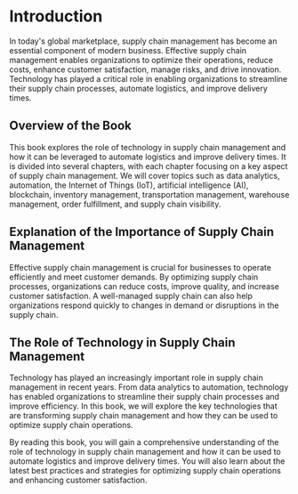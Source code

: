 Introduction
============

In today's global marketplace, supply chain management has become an essential component of modern business. Effective supply chain management enables organizations to optimize their operations, reduce costs, enhance customer satisfaction, manage risks, and drive innovation. Technology has played a critical role in enabling organizations to streamline their supply chain processes, automate logistics, and improve delivery times.

Overview of the Book
--------------------

This book explores the role of technology in supply chain management and how it can be leveraged to automate logistics and improve delivery times. It is divided into several chapters, with each chapter focusing on a key aspect of supply chain management. We will cover topics such as data analytics, automation, the Internet of Things (IoT), artificial intelligence (AI), blockchain, inventory management, transportation management, warehouse management, order fulfillment, and supply chain visibility.

Explanation of the Importance of Supply Chain Management
--------------------------------------------------------

Effective supply chain management is crucial for businesses to operate efficiently and meet customer demands. By optimizing supply chain processes, organizations can reduce costs, improve quality, and increase customer satisfaction. A well-managed supply chain can also help organizations respond quickly to changes in demand or disruptions in the supply chain.

The Role of Technology in Supply Chain Management
-------------------------------------------------

Technology has played an increasingly important role in supply chain management in recent years. From data analytics to automation, technology has enabled organizations to streamline their supply chain processes and improve efficiency. In this book, we will explore the key technologies that are transforming supply chain management and how they can be used to optimize supply chain operations.

By reading this book, you will gain a comprehensive understanding of the role of technology in supply chain management and how it can be used to automate logistics and improve delivery times. You will also learn about the latest best practices and strategies for optimizing supply chain operations and enhancing customer satisfaction.
